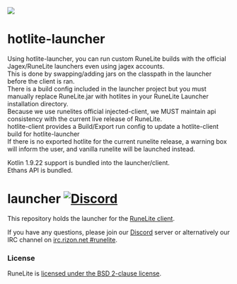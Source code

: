 ![](https://runelite.net/img/logo.png)
# hotlite-launcher  

Using hotlite-launcher, you can run custom RuneLite builds with the official Jagex/RuneLite launchers even using jagex accounts.  
This is done by swapping/adding jars on the classpath in the launcher before the client is ran.  
There is a build config included in the launcher project but you must manually replace RuneLite.jar with hotlites in your RuneLite Launcher installation directory.  
Because we use runelites official injected-client, we MUST maintain api consistency with the current live release of RuneLite.  
hotlite-client provides a Build/Export run config to update a hotlite-client build for hotlite-launcher  
If there is no exported hotlite for the current runelite release, a warning box will inform the user, and vanilla runelite will be launched instead.

Kotlin 1.9.22 support is bundled into the launcher/client.  
Ethans API is bundled.

# launcher [![Discord](https://img.shields.io/discord/301497432909414422.svg)](https://discord.gg/mePCs8U)

This repository holds the launcher for the [RuneLite client](https://github.com/runelite/runelite).

If you have any questions, please join our [Discord](https://discord.gg/mePCs8U) server or alternatively our IRC channel on [irc.rizon.net #runelite](http://qchat.rizon.net/?channels=runelite&uio=d4).

### License

RuneLite is [licensed under the BSD 2-clause license](https://github.com/runelite/launcher/blob/master/LICENSE).
